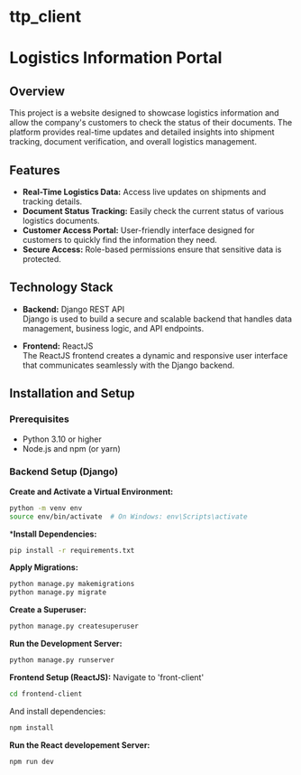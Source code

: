 # ttp_client
# Logistics Information Portal

## Overview

This project is a website designed to showcase logistics information and allow the company's customers to check the status of their documents. The platform provides real-time updates and detailed insights into shipment tracking, document verification, and overall logistics management.

## Features

- **Real-Time Logistics Data:** Access live updates on shipments and tracking details.
- **Document Status Tracking:** Easily check the current status of various logistics documents.
- **Customer Access Portal:** User-friendly interface designed for customers to quickly find the information they need.
- **Secure Access:** Role-based permissions ensure that sensitive data is protected.

## Technology Stack

- **Backend:** Django REST API  
  Django is used to build a secure and scalable backend that handles data management, business logic, and API endpoints.

- **Frontend:** ReactJS  
  The ReactJS frontend creates a dynamic and responsive user interface that communicates seamlessly with the Django backend.

## Installation and Setup

### Prerequisites

- Python 3.10 or higher
- Node.js and npm (or yarn)

### Backend Setup (Django)
**Create and Activate a Virtual Environment:** 
``` bash
python -m venv env
source env/bin/activate  # On Windows: env\Scripts\activate
```

***Install Dependencies:**
``` bash
pip install -r requirements.txt
```
**Apply Migrations:**
``` bash
python manage.py makemigrations
python manage.py migrate
```

**Create a Superuser:**
``` bash
python manage.py createsuperuser
```

**Run the Development Server:**
```bash
python manage.py runserver
```

**Frontend Setup (ReactJS):**
Navigate to 'front-client'
```bash
cd frontend-client
```
And install dependencies:
```bash
npm install
```
**Run the React developement Server:**
```bash
npm run dev
```
